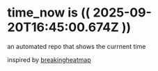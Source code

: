 # time_now is (( 2025-09-20T16:45:00.674Z ))

an automated repo that shows the currnent time

inspired by [breakingheatmap](https://github.com/breakingheatmap/breakingheatmap)